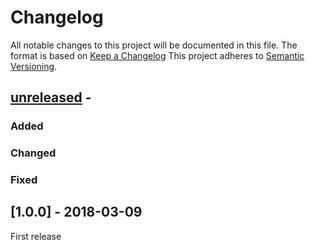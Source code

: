 
# Changelog

All notable changes to this project will be documented in this file.
The format is based on [Keep a Changelog](https://keepachangelog.com/)
This project adheres to [Semantic Versioning](https://semver.org/).

## [unreleased] -

### Added

### Changed

### Fixed


## [1.0.0] - 2018-03-09

First release 


[unreleased]: https://github.com/osmcode/libosmium/compare/v1.1.0...HEAD

